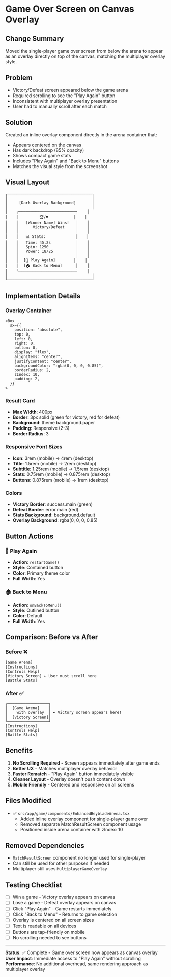 # Game Over Screen on Canvas Overlay

## Change Summary

Moved the single-player game over screen from below the arena to appear as an overlay directly on top of the canvas, matching the multiplayer overlay style.

## Problem

- Victory/Defeat screen appeared below the game arena
- Required scrolling to see the "Play Again" button
- Inconsistent with multiplayer overlay presentation
- User had to manually scroll after each match

## Solution

Created an inline overlay component directly in the arena container that:

- Appears centered on the canvas
- Has dark backdrop (85% opacity)
- Shows compact game stats
- Includes "Play Again" and "Back to Menu" buttons
- Matches the visual style from the screenshot

## Visual Layout

```
┌─────────────────────────────────────┐
│                                     │
│     [Dark Overlay Background]       │
│                                     │
│    ┌─────────────────────────┐    │
│    │         🏆/💔           │    │
│    │   [Winner Name] Wins!   │    │
│    │      Victory/Defeat     │    │
│    │                         │    │
│    │   📊 Stats:             │    │
│    │   Time: 45.2s           │    │
│    │   Spin: 1250            │    │
│    │   Power: 18/25          │    │
│    │                         │    │
│    │  [🔄 Play Again]        │    │
│    │  [🏠 Back to Menu]      │    │
│    └─────────────────────────┘    │
│                                     │
└─────────────────────────────────────┘
```

## Implementation Details

### Overlay Container

```tsx
<Box
  sx={{
    position: "absolute",
    top: 0,
    left: 0,
    right: 0,
    bottom: 0,
    display: "flex",
    alignItems: "center",
    justifyContent: "center",
    backgroundColor: "rgba(0, 0, 0, 0.85)",
    borderRadius: 2,
    zIndex: 10,
    padding: 2,
  }}
>
```

### Result Card

- **Max Width**: 400px
- **Border**: 3px solid (green for victory, red for defeat)
- **Background**: theme background.paper
- **Padding**: Responsive (2-3)
- **Border Radius**: 3

### Responsive Font Sizes

- **Icon**: 3rem (mobile) → 4rem (desktop)
- **Title**: 1.5rem (mobile) → 2rem (desktop)
- **Subtitle**: 1.25rem (mobile) → 1.5rem (desktop)
- **Stats**: 0.75rem (mobile) → 0.875rem (desktop)
- **Buttons**: 0.875rem (mobile) → 1rem (desktop)

### Colors

- **Victory Border**: success.main (green)
- **Defeat Border**: error.main (red)
- **Stats Background**: background.default
- **Overlay Background**: rgba(0, 0, 0, 0.85)

## Button Actions

### 🔄 Play Again

- **Action**: `restartGame()`
- **Style**: Contained button
- **Color**: Primary theme color
- **Full Width**: Yes

### 🏠 Back to Menu

- **Action**: `onBackToMenu()`
- **Style**: Outlined button
- **Color**: Default
- **Full Width**: Yes

## Comparison: Before vs After

### Before ❌

```
[Game Arena]
[Instructions]
[Controls Help]
[Victory Screen] ← User must scroll here
[Battle Stats]
```

### After ✅

```
┌──────────────────┐
│  [Game Arena]    │
│    with overlay  │ ← Victory screen appears here!
│  [Victory Screen]│
└──────────────────┘
[Instructions]
[Controls Help]
[Battle Stats]
```

## Benefits

1. **No Scrolling Required** - Screen appears immediately after game ends
2. **Better UX** - Matches multiplayer overlay behavior
3. **Faster Rematch** - "Play Again" button immediately visible
4. **Cleaner Layout** - Overlay doesn't push content down
5. **Mobile Friendly** - Centered and responsive on all screens

## Files Modified

- ✅ `src/app/game/components/EnhancedBeybladeArena.tsx`
  - Added inline overlay component for single-player game over
  - Removed separate MatchResultScreen component usage
  - Positioned inside arena container with zIndex: 10

## Removed Dependencies

- `MatchResultScreen` component no longer used for single-player
- Can still be used for other purposes if needed
- Multiplayer still uses `MultiplayerGameOverlay`

## Testing Checklist

- [ ] Win a game - Victory overlay appears on canvas
- [ ] Lose a game - Defeat overlay appears on canvas
- [ ] Click "Play Again" - Game restarts immediately
- [ ] Click "Back to Menu" - Returns to game selection
- [ ] Overlay is centered on all screen sizes
- [ ] Text is readable on all devices
- [ ] Buttons are tap-friendly on mobile
- [ ] No scrolling needed to see buttons

---

**Status**: ✅ Complete - Game over screen now appears as canvas overlay
**User Impact**: Immediate access to "Play Again" without scrolling
**Performance**: No additional overhead, same rendering approach as multiplayer overlay

